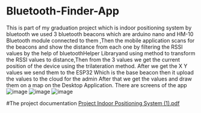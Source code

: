 # Bluetooth-Finder-App
This is part of my graduation project which is indoor positioning system by bluetooth 
we used 3 bluetooth beacons which are arduino nano and HM-10 Bluetooth module connected to them ,Then the mobile application scans for the beacons and show the distance from each one by filtering the RSSI values by the help of bluetoothHelper Libraryand using method to transform the RSSI values to distance,Then from the 3 values we get the current position of the device using the trilateration method.
After we get the X Y values we send them to the ESP32 Which is the base beacon then it upload the values to the cloud  for the admin 
After that we get the values and draw them on a map on the Desktop Application. There are screens of the app
![image](https://github.com/seifmortada/Bluetooth-Finder-App/assets/76921289/50e20a0a-6423-4930-8618-faf42f67a08b)
![image](https://github.com/seifmortada/Bluetooth-Finder-App/assets/76921289/d19cb693-b5b7-4f22-b837-a7d593c395cb)
![image](https://github.com/seifmortada/Bluetooth-Finder-App/assets/76921289/7a459e07-da6a-40d7-887b-68df21750918)




#The project documentation
[Project Indoor Positioning System (1).pdf](https://github.com/seifmortada/Bluetooth-Finder-App/files/12064743/Project.Indoor.Positioning.System.1.pdf)

